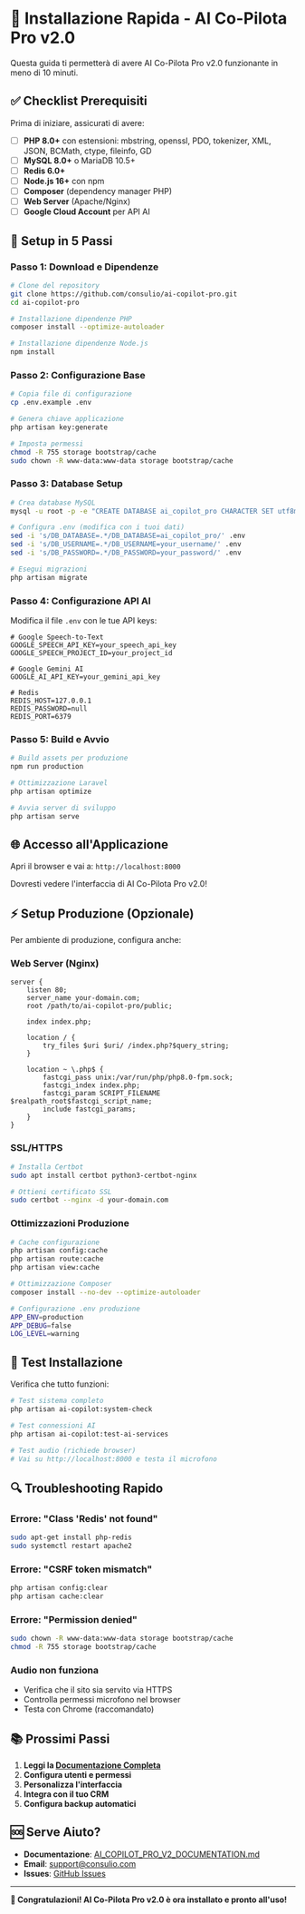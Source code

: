 # 🚀 Installazione Rapida - AI Co-Pilota Pro v2.0

Questa guida ti permetterà di avere AI Co-Pilota Pro v2.0 funzionante in meno di 10 minuti.

## ✅ Checklist Prerequisiti

Prima di iniziare, assicurati di avere:

- [ ] **PHP 8.0+** con estensioni: mbstring, openssl, PDO, tokenizer, XML, JSON, BCMath, ctype, fileinfo, GD
- [ ] **MySQL 8.0+** o MariaDB 10.5+
- [ ] **Redis 6.0+**
- [ ] **Node.js 16+** con npm
- [ ] **Composer** (dependency manager PHP)
- [ ] **Web Server** (Apache/Nginx)
- [ ] **Google Cloud Account** per API AI

## 🔧 Setup in 5 Passi

### Passo 1: Download e Dipendenze

```bash
# Clone del repository
git clone https://github.com/consulio/ai-copilot-pro.git
cd ai-copilot-pro

# Installazione dipendenze PHP
composer install --optimize-autoloader

# Installazione dipendenze Node.js
npm install
```

### Passo 2: Configurazione Base

```bash
# Copia file di configurazione
cp .env.example .env

# Genera chiave applicazione
php artisan key:generate

# Imposta permessi
chmod -R 755 storage bootstrap/cache
sudo chown -R www-data:www-data storage bootstrap/cache
```

### Passo 3: Database Setup

```bash
# Crea database MySQL
mysql -u root -p -e "CREATE DATABASE ai_copilot_pro CHARACTER SET utf8mb4 COLLATE utf8mb4_unicode_ci;"

# Configura .env (modifica con i tuoi dati)
sed -i 's/DB_DATABASE=.*/DB_DATABASE=ai_copilot_pro/' .env
sed -i 's/DB_USERNAME=.*/DB_USERNAME=your_username/' .env
sed -i 's/DB_PASSWORD=.*/DB_PASSWORD=your_password/' .env

# Esegui migrazioni
php artisan migrate
```

### Passo 4: Configurazione API AI

Modifica il file `.env` con le tue API keys:

```env
# Google Speech-to-Text
GOOGLE_SPEECH_API_KEY=your_speech_api_key
GOOGLE_SPEECH_PROJECT_ID=your_project_id

# Google Gemini AI
GOOGLE_AI_API_KEY=your_gemini_api_key

# Redis
REDIS_HOST=127.0.0.1
REDIS_PASSWORD=null
REDIS_PORT=6379
```

### Passo 5: Build e Avvio

```bash
# Build assets per produzione
npm run production

# Ottimizzazione Laravel
php artisan optimize

# Avvia server di sviluppo
php artisan serve
```

## 🌐 Accesso all'Applicazione

Apri il browser e vai a: `http://localhost:8000`

Dovresti vedere l'interfaccia di AI Co-Pilota Pro v2.0!

## ⚡ Setup Produzione (Opzionale)

Per ambiente di produzione, configura anche:

### Web Server (Nginx)

```nginx
server {
    listen 80;
    server_name your-domain.com;
    root /path/to/ai-copilot-pro/public;
    
    index index.php;
    
    location / {
        try_files $uri $uri/ /index.php?$query_string;
    }
    
    location ~ \.php$ {
        fastcgi_pass unix:/var/run/php/php8.0-fpm.sock;
        fastcgi_index index.php;
        fastcgi_param SCRIPT_FILENAME $realpath_root$fastcgi_script_name;
        include fastcgi_params;
    }
}
```

### SSL/HTTPS

```bash
# Installa Certbot
sudo apt install certbot python3-certbot-nginx

# Ottieni certificato SSL
sudo certbot --nginx -d your-domain.com
```

### Ottimizzazioni Produzione

```bash
# Cache configurazione
php artisan config:cache
php artisan route:cache
php artisan view:cache

# Ottimizzazione Composer
composer install --no-dev --optimize-autoloader

# Configurazione .env produzione
APP_ENV=production
APP_DEBUG=false
LOG_LEVEL=warning
```

## 🧪 Test Installazione

Verifica che tutto funzioni:

```bash
# Test sistema completo
php artisan ai-copilot:system-check

# Test connessioni AI
php artisan ai-copilot:test-ai-services

# Test audio (richiede browser)
# Vai su http://localhost:8000 e testa il microfono
```

## 🔍 Troubleshooting Rapido

### Errore: "Class 'Redis' not found"
```bash
sudo apt-get install php-redis
sudo systemctl restart apache2
```

### Errore: "CSRF token mismatch"
```bash
php artisan config:clear
php artisan cache:clear
```

### Errore: "Permission denied"
```bash
sudo chown -R www-data:www-data storage bootstrap/cache
chmod -R 755 storage bootstrap/cache
```

### Audio non funziona
- Verifica che il sito sia servito via HTTPS
- Controlla permessi microfono nel browser
- Testa con Chrome (raccomandato)

## 📚 Prossimi Passi

1. **Leggi la [Documentazione Completa](AI_COPILOT_PRO_V2_DOCUMENTATION.md)**
2. **Configura utenti e permessi**
3. **Personalizza l'interfaccia**
4. **Integra con il tuo CRM**
5. **Configura backup automatici**

## 🆘 Serve Aiuto?

- **Documentazione**: [AI_COPILOT_PRO_V2_DOCUMENTATION.md](AI_COPILOT_PRO_V2_DOCUMENTATION.md)
- **Email**: support@consulio.com
- **Issues**: [GitHub Issues](https://github.com/consulio/ai-copilot-pro/issues)

---

**🎉 Congratulazioni! AI Co-Pilota Pro v2.0 è ora installato e pronto all'uso!**

